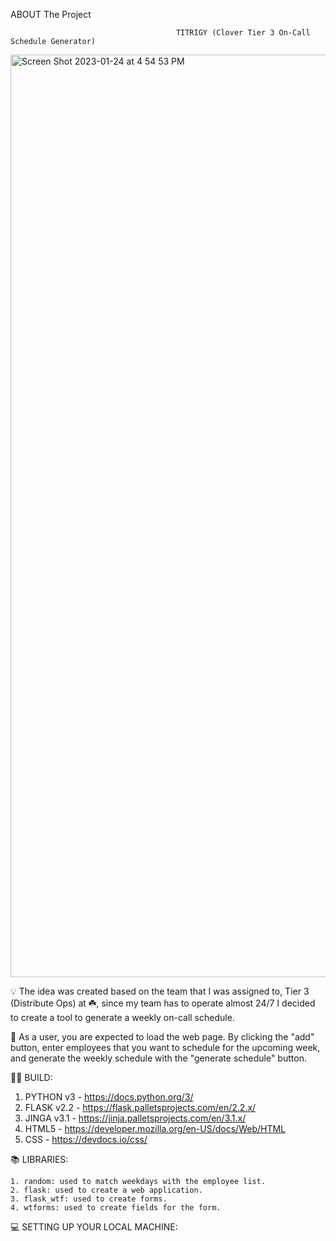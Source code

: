 ABOUT The Project

                                         TITRIGY (Clover Tier 3 On-Call Schedule Generator)

<img width="1476" alt="Screen Shot 2023-01-24 at 4 54 53 PM" src="https://user-images.githubusercontent.com/80741556/214429804-50658f98-e074-424c-8cfb-5fad91b7f11b.png">

💡 The idea was created based on the team that I was assigned to, Tier 3 (Distribute Ops) at ☘️, since my team has to operate almost 24/7 I decided to create a tool to generate a weekly on-call schedule.
  

💬 As a user, you are expected to load the web page. By clicking the "add" button, enter employees that you want to schedule for the upcoming week, and generate the weekly schedule with the "generate schedule" button. 

👷🏻 BUILD:

  1. PYTHON v3 - https://docs.python.org/3/
  2. FLASK v2.2 - https://flask.palletsprojects.com/en/2.2.x/
  3. JINGA v3.1 - https://jinja.palletsprojects.com/en/3.1.x/
  4. HTML5 - https://developer.mozilla.org/en-US/docs/Web/HTML
  5. CSS - https://devdocs.io/css/
  
 📚 LIBRARIES:
 
    1. random: used to match weekdays with the employee list.
    2. flask: used to create a web application.
    3. flask_wtf: used to create forms.
    4. wtforms: used to create fields for the form.
    
 💻 SETTING UP YOUR LOCAL MACHINE:  
 
  
